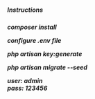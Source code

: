 <h5>
Instructions
<h5>
<p>
composer install
</p>
<p>
configure .env file
</p>
<p>
php artisan key:generate
</p>
<p>
php artisan migrate --seed
</p>
<p>
user: admin
<br>
pass: 123456
</p>
